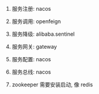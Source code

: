 1. 服务注册: nacos
2. 服务调用: openfeign
3. 服务降级: alibaba.sentinel
4. 服务网关: gateway
5. 服务配置: nacos
6. 服务总线: nacos



1. zookeeper 需要安装启动, 像 redis